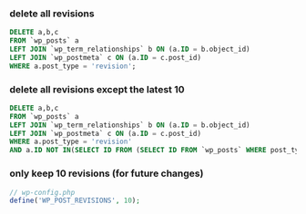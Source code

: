 ### delete all revisions

```sql
DELETE a,b,c
FROM `wp_posts` a
LEFT JOIN `wp_term_relationships` b ON (a.ID = b.object_id)
LEFT JOIN `wp_postmeta` c ON (a.ID = c.post_id)
WHERE a.post_type = 'revision';
```

### delete all revisions except the latest 10

```sql
DELETE a,b,c
FROM `wp_posts` a
LEFT JOIN `wp_term_relationships` b ON (a.ID = b.object_id)
LEFT JOIN `wp_postmeta` c ON (a.ID = c.post_id)
WHERE a.post_type = 'revision'
AND a.ID NOT IN(SELECT ID FROM (SELECT ID FROM `wp_posts` WHERE post_type = 'revision' ORDER BY ID DESC LIMIT 10) rev);
```

### only keep 10 revisions (for future changes)

```php
// wp-config.php
define('WP_POST_REVISIONS', 10);
```